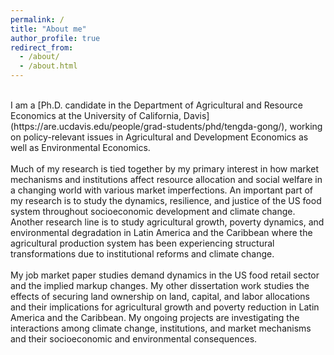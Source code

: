 ```yaml
---
permalink: /
title: "About me"
author_profile: true
redirect_from: 
  - /about/
  - /about.html
---
```


<br>
I am a [Ph.D. candidate in the Department of Agricultural and Resource Economics at the University of California, Davis](https://are.ucdavis.edu/people/grad-students/phd/tengda-gong/), working on policy-relevant issues in Agricultural and Development Economics as well as Environmental Economics. 
<br>
<br> 
Much of my research is tied together by my primary interest in how market mechanisms and institutions affect resource allocation and social welfare in a changing world with various market imperfections. An important part of my research is to study the dynamics, resilience, and justice of the US food system throughout socioeconomic development and climate change. Another research line is to study agricultural growth, poverty dynamics, and environmental degradation in Latin America and the Caribbean where the agricultural production system has been experiencing structural transformations due to institutional reforms and climate change.
<br>
<br>
My job market paper studies demand dynamics in the US food retail sector and the implied markup changes. My other dissertation work studies the effects of securing land ownership on land, capital, and labor allocations and their implications for agricultural growth and poverty reduction in Latin America and the Caribbean. My ongoing projects are investigating the interactions among climate change, institutions, and market mechanisms and their socioeconomic and environmental consequences.
<br>
<br>
